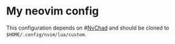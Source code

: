 # My neovim config

This configuration depends on #[NvChad](https://nvchad.com/) and should be cloned to `$HOME/.config/nvim/lua/custom`.
